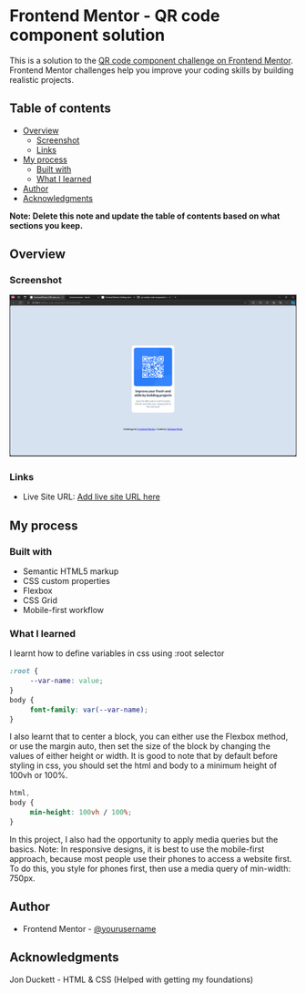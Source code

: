 # Frontend Mentor - QR code component solution

This is a solution to the [QR code component challenge on Frontend Mentor](https://www.frontendmentor.io/challenges/qr-code-component-iux_sIO_H). Frontend Mentor challenges help you improve your coding skills by building realistic projects.

## Table of contents

-    [Overview](#overview)
     -    [Screenshot](#screenshot)
     -    [Links](#links)
-    [My process](#my-process)
     -    [Built with](#built-with)
     -    [What I learned](#what-i-learned)
-    [Author](#author)
-    [Acknowledgments](#acknowledgments)

**Note: Delete this note and update the table of contents based on what sections you keep.**

## Overview

### Screenshot

![](./solutions/desktop-solution.png)

### Links

-    Live Site URL: [Add live site URL here](https://tomxyd.github.io/qr-code/)

## My process

### Built with

-    Semantic HTML5 markup
-    CSS custom properties
-    Flexbox
-    CSS Grid
-    Mobile-first workflow

### What I learned

I learnt how to define variables in css using :root selector

```css
:root {
     --var-name: value;
}
body {
     font-family: var(--var-name);
}
```

I also learnt that to center a block, you can either use the Flexbox method, or
use the margin auto, then set the size of the block by changing the values of
either height or width. It is good to note that by default before styling in css, you should set the html and body to a minimum height of 100vh or 100%.

```css
html,
body {
     min-height: 100vh / 100%;
}
```

In this project, I also had the opportunity to apply media queries but the basics.
Note: In responsive designs, it is best to use the mobile-first approach, because
most people use their phones to access a website first. To do this, you style for
phones first, then use a media query of min-width: 750px.

## Author

-    Frontend Mentor - [@yourusername](https://www.frontendmentor.io/profile/tomxyd)

## Acknowledgments

Jon Duckett - HTML & CSS (Helped with getting my foundations)
